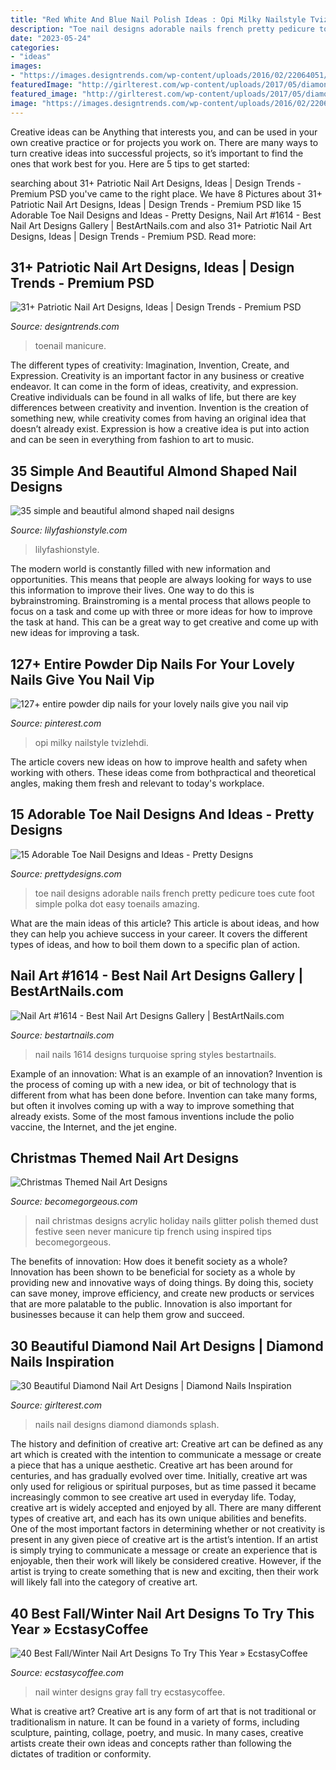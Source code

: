 ```yaml
---
title: "Red White And Blue Nail Polish Ideas : Opi Milky Nailstyle Tvizlehdi"
description: "Toe nail designs adorable nails french pretty pedicure toes cute foot simple polka dot easy toenails amazing"
date: "2023-05-24"
categories:
- "ideas"
images:
- "https://images.designtrends.com/wp-content/uploads/2016/02/22064051/Nice-Toe-Patriotic-Design.jpg"
featuredImage: "http://girlterest.com/wp-content/uploads/2017/05/diamond3.jpg"
featured_image: "http://girlterest.com/wp-content/uploads/2017/05/diamond3.jpg"
image: "https://images.designtrends.com/wp-content/uploads/2016/02/22064051/Nice-Toe-Patriotic-Design.jpg"
---
```



Creative ideas can be Anything that interests you, and can be used in your own creative practice or for projects you work on. There are many ways to turn creative ideas into successful projects, so it’s important to find the ones that work best for you. Here are 5 tips to get started: 

	

		
searching about 31+ Patriotic Nail Art Designs, Ideas | Design Trends - Premium PSD you've came to the right place. We have 8 Pictures about 31+ Patriotic Nail Art Designs, Ideas | Design Trends - Premium PSD like 15 Adorable Toe Nail Designs and Ideas - Pretty Designs, Nail Art #1614 - Best Nail Art Designs Gallery | BestArtNails.com and also 31+ Patriotic Nail Art Designs, Ideas | Design Trends - Premium PSD. Read more:
		
    
## 31+ Patriotic Nail Art Designs, Ideas | Design Trends - Premium PSD

<img loading=lazy src="https://images.designtrends.com/wp-content/uploads/2016/02/22064051/Nice-Toe-Patriotic-Design.jpg" onerror="this.onerror=null;this.src='https://tse2.mm.bing.net/th?id=OIP.ajcpAyLA2aO1XcaCaIZqwgHaLE&amp;pid=15.1';" alt="31+ Patriotic Nail Art Designs, Ideas | Design Trends - Premium PSD">

_Source: designtrends.com_

>toenail manicure. 

	

The different types of creativity: Imagination, Invention, Create, and Expression.
Creativity is an important factor in any business or creative endeavor. It can come in the form of ideas, creativity, and expression. Creative individuals can be found in all walks of life, but there are key differences between creativity and invention. Invention is the creation of something new, while creativity comes from having an original idea that doesn’t already exist. Expression is how a creative idea is put into action and can be seen in everything from fashion to art to music.

    
## 35 Simple And Beautiful Almond Shaped Nail Designs

<img loading=lazy src="https://lilyfashionstyle.com/wp-content/uploads/2021/04/33-4-768x1152.jpg" onerror="this.onerror=null;this.src='https://tse2.mm.bing.net/th?id=OIP.H3NJWsZhmjR1LTr5k5yDQQHaLH&amp;pid=15.1';" alt="35 simple and beautiful almond shaped nail designs">

_Source: lilyfashionstyle.com_

>lilyfashionstyle. 

	

The modern world is constantly filled with new information and opportunities. This means that people are always looking for ways to use this information to improve their lives. One way to do this is bybrainstroming. Brainstroming is a mental process that allows people to focus on a task and come up with three or more ideas for how to improve the task at hand. This can be a great way to get creative and come up with new ideas for improving a task.

    
## 127+ Entire Powder Dip Nails For Your Lovely Nails Give You Nail Vip

<img loading=lazy src="https://i.pinimg.com/736x/db/9d/8c/db9d8cb2b2d4330120c361d309c76278.jpg" onerror="this.onerror=null;this.src='https://tse1.mm.bing.net/th?id=OIP.IlgQKJ5mxVaXM2WhwRrm_QHaHV&amp;pid=15.1';" alt="127+ entire powder dip nails for your lovely nails give you nail vip">

_Source: pinterest.com_

>opi milky nailstyle tvizlehdi. 

	

The article covers new ideas on how to improve health and safety when working with others. These ideas come from bothpractical and theoretical angles, making them fresh and relevant to today's workplace.

    
## 15 Adorable Toe Nail Designs And Ideas - Pretty Designs

<img loading=lazy src="http://www.prettydesigns.com/wp-content/uploads/2015/08/15-adorable-toe-nail-designs-and-ideas5.jpg" onerror="this.onerror=null;this.src='https://tse1.mm.bing.net/th?id=OIP.TqnPnBbXrJIbjY2k_vZngAHaNK&amp;pid=15.1';" alt="15 Adorable Toe Nail Designs and Ideas - Pretty Designs">

_Source: prettydesigns.com_

>toe nail designs adorable nails french pretty pedicure toes cute foot simple polka dot easy toenails amazing. 

	

What are the main ideas of this article?
This article is about ideas, and how they can help you achieve success in your career. It covers the different types of ideas, and how to boil them down to a specific plan of action.

    
## Nail Art #1614 - Best Nail Art Designs Gallery | BestArtNails.com

<img loading=lazy src="https://bestartnails.com/wp-content/uploads/2016/04/nail-art-1614-768x768.jpg" onerror="this.onerror=null;this.src='https://tse3.mm.bing.net/th?id=OIP.yJ4Al74XKfIE1OcryXStSQHaHa&amp;pid=15.1';" alt="Nail Art #1614 - Best Nail Art Designs Gallery | BestArtNails.com">

_Source: bestartnails.com_

>nail nails 1614 designs turquoise spring styles bestartnails. 

	

Example of an innovation: What is an example of an innovation?
Invention is the process of coming up with a new idea, or bit of technology that is different from what has been done before. Invention can take many forms, but often it involves coming up with a way to improve something that already exists. Some of the most famous inventions include the polio vaccine, the Internet, and the jet engine.

    
## Christmas Themed Nail Art Designs

<img loading=lazy src="https://static.becomegorgeous.com/img/arts/2011/Dec/07/6149/christmas_nails6.jpg" onerror="this.onerror=null;this.src='https://tse3.mm.bing.net/th?id=OIP.8CNNJKaRPd6htCMTts_p_gHaJ6&amp;pid=15.1';" alt="Christmas Themed Nail Art Designs">

_Source: becomegorgeous.com_

>nail christmas designs acrylic holiday nails glitter polish themed dust festive seen never manicure tip french using inspired tips becomegorgeous. 

	

The benefits of innovation: How does it benefit society as a whole?
Innovation has been shown to be beneficial for society as a whole by providing new and innovative ways of doing things. By doing this, society can save money, improve efficiency, and create new products or services that are more palatable to the public. Innovation is also important for businesses because it can help them grow and succeed.

    
## 30 Beautiful Diamond Nail Art Designs | Diamond Nails Inspiration

<img loading=lazy src="http://girlterest.com/wp-content/uploads/2017/05/diamond3.jpg" onerror="this.onerror=null;this.src='https://tse4.mm.bing.net/th?id=OIP.JmidM6eI7pBHXUvos2dH1gHaJh&amp;pid=15.1';" alt="30 Beautiful Diamond Nail Art Designs | Diamond Nails Inspiration">

_Source: girlterest.com_

>nails nail designs diamond diamonds splash. 

	

The history and definition of creative art: Creative art can be defined as any art which is created with the intention to communicate a message or create a piece that has a unique aesthetic.
Creative art has been around for centuries, and has gradually evolved over time. Initially, creative art was only used for religious or spiritual purposes, but as time passed it became increasingly common to see creative art used in everyday life. Today, creative art is widely accepted and enjoyed by all. There are many different types of creative art, and each has its own unique abilities and benefits.
One of the most important factors in determining whether or not creativity is present in any given piece of creative art is the artist’s intention. If an artist is simply trying to communicate a message or create an experience that is enjoyable, then their work will likely be considered creative. However, if the artist is trying to create something that is new and exciting, then their work will likely fall into the category of creative art.

    
## 40 Best Fall/Winter Nail Art Designs To Try This Year » EcstasyCoffee

<img loading=lazy src="https://i1.wp.com/www.ecstasycoffee.com/wp-content/uploads/2016/10/Red-violet-and-gray-gradient-winter-nail-art-design..jpg?resize=600%2C612" onerror="this.onerror=null;this.src='https://tse3.mm.bing.net/th?id=OIP.xt5H-hFvH6wqgkXI4tq-jQHaHj&amp;pid=15.1';" alt="40 Best Fall/Winter Nail Art Designs To Try This Year » EcstasyCoffee">

_Source: ecstasycoffee.com_

>nail winter designs gray fall try ecstasycoffee. 

	

What is creative art?
Creative art is any form of art that is not traditional or traditionalism in nature. It can be found in a variety of forms, including sculpture, painting, collage, poetry, and music. In many cases, creative artists create their own ideas and concepts rather than following the dictates of tradition or conformity.

